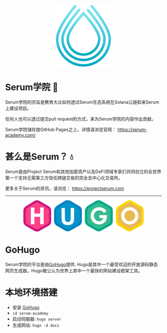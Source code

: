 <p align="center">
<img height="200" src="/static/logo.png">
</p>

# Serum学院 :book:

Serum学院的宗旨是教育大众如何透过Serum生态系统在Solana公链和来Serum上建设项目。

任何人也可以透过提交pull request的方式，来为Serum学院的内容作出贡献。

Serum学院储存放GitHub Pages之上，详情请浏览官网： https://serum-academy.com/

# 甚么是Serum？ :droplet: 

Serum是由Project Serum和其他加密资产以及DeFi领域专家们共同创立的全世界第一个支持无需第三方信任跨链交易的完全去中心化交易所。

更多关于Serum的资讯，请浏览： https://projectserum.com

--- 

<p align="center">
<img height="100" src="/static/images/hugo-logo-wide.png">
</p>

# GoHugo

Serum学院的平台是由[GoHugo](https://gohugo.io)提供. Hugo是其中一个最受欢迎的开放源码静态网页生成器。Hugo被公认为世界上其中一个最快的网站建设框架工具。

# 本地环境搭建

- 安装 [GoHugo](https://gohugo.io)
- `cd serum-academy`
- 启动伺服器: `hugo server`
- 生成网站: `hugo -d docs`
